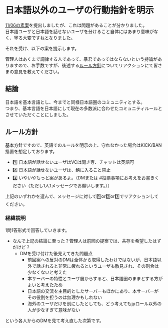# 日本語以外のユーザの行動指針を明示

[11/06の素案](./20191105-vote1.md)を提出しましたが、これは問題があることが分かりました。  
日本語ユーザと日本語を話せないユーザを分けること自体にはあまり意味がなく、寧ろ大変ですねとなりました。  

それを受け、以下の案を提示します。

管理人はあくまで調律する人であって、暴君であってはならないという持論がありますので、お手数ですが、後述する[ルール方針](#ルール方針)についてリアクションにて皆さまの意見を教えてください。

## 結論

日本語を基本言語とし、今までと同様日本語圏のコミュニティとする。  
つまり、基本言語を日本語にして現在の多数派に合わせたコミュニティルールとさせていただくことにしました。

## ルール方針

基本方針ですので、英語でのルールを明示の上、守れなかった場合はKICK/BAN措置を想定しております。

- :one: 日本語が話せないユーザはVCは聞き専、チャットは英語可
- :two: 日本語が話せないユーザは、鯖に入ること禁止
- :three: いやいやもっと案があるよ。（DMまたは #投票事項にお考えをお書きください（ただし1人1メッセージでお願いします。））

上記のいずれかを選んで、メッセージに対して:one:or:two:or:three:でリアクションしてください。  

### 経緯説明

1問1答形式で回答していきます。  

- なんで上記の結論に至った？管理人は前回の提案では、共存を希望したはずだけど？
  - DMを受け付けた後見えてきた問題点
    - 前回案への反対のDMは全体から取得したわけではないが、日本語以外で話されると非常に疲れるというユーザも散見され、その割合は少なくないと考えた
    - 本サーバーの特性とユーザ層からすると、日本語圏のままとする方がよいと考えたため
    - 日本語の交流を主目的としたサーバーもほかにあり、本サーバーがその役割を担うのは無理かもしれない
    - 海外のユーザだけを別にしたとしても、どう考えてもjpロール以外の人が少なすぎて意味がない

という各人からのDMを見て考え直した次第です。  
